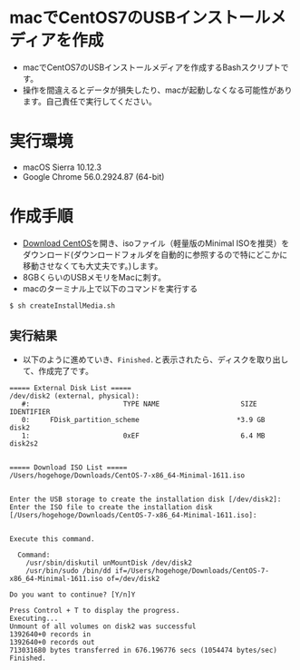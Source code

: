 # macでCentOS7のUSBインストールメディアを作成
- macでCentOS7のUSBインストールメディアを作成するBashスクリプトです。
- 操作を間違えるとデータが損失したり、macが起動しなくなる可能性があります。自己責任で実行してください。

# 実行環境
- macOS Sierra 10.12.3
- Google Chrome 56.0.2924.87 (64-bit)

# 作成手順
- [Download CentOS](https://www.centos.org/download/)を開き、isoファイル（軽量版のMinimal ISOを推奨）をダウンロード(ダウンロードフォルダを自動的に参照するので特にどこかに移動させなくても大丈夫です。)します。
- 8GBくらいのUSBメモリをMacに刺す。
- macのターミナル上で以下のコマンドを実行する
```
$ sh createInstallMedia.sh 
```
## 実行結果
- 以下のように進めていき、`Finished.`と表示されたら、ディスクを取り出して、作成完了です。
```
===== External Disk List =====
/dev/disk2 (external, physical):
   #:                       TYPE NAME                    SIZE       IDENTIFIER
   0:     FDisk_partition_scheme                        *3.9 GB     disk2
   1:                       0xEF                         6.4 MB     disk2s2


===== Download ISO List =====
/Users/hogehoge/Downloads/CentOS-7-x86_64-Minimal-1611.iso


Enter the USB storage to create the installation disk [/dev/disk2]: 
Enter the ISO file to create the installation disk [/Users/hogehoge/Downloads/CentOS-7-x86_64-Minimal-1611.iso]: 


Execute this command.

  Command:
    /usr/sbin/diskutil unMountDisk /dev/disk2
    /usr/bin/sudo /bin/dd if=/Users/hogehoge/Downloads/CentOS-7-x86_64-Minimal-1611.iso of=/dev/disk2

Do you want to continue? [Y/n]Y

Press Control + T to display the progress.
Executing...
Unmount of all volumes on disk2 was successful
1392640+0 records in
1392640+0 records out
713031680 bytes transferred in 676.196776 secs (1054474 bytes/sec)
Finished.
```
